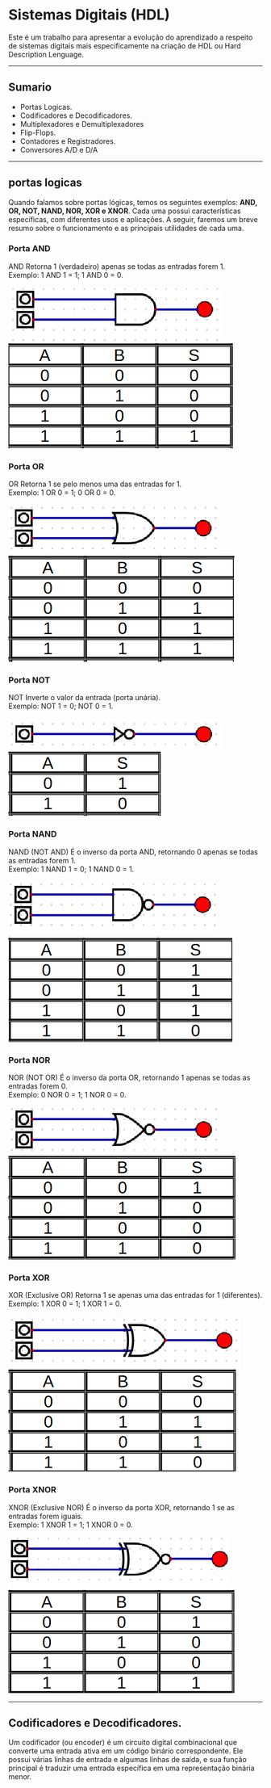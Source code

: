 # Sistemas Digitais (HDL)

Este é um trabalho para apresentar a evolução do aprendizado a respeito de sistemas digitais mais especificamente na criação de HDL ou Hard Description Lenguage.

<hr>

## Sumario 
- Portas Logicas.
- Codificadores e Decodificadores.
- Multiplexadores e Demultiplexadores
- Flip-Flops.
- Contadores e Registradores.
- Conversores A/D e D/A

<hr>

## portas logicas

Quando falamos sobre portas lógicas, temos os seguintes exemplos: **AND, OR, NOT, NAND, NOR, XOR e XNOR**. Cada uma possui características específicas, com diferentes usos e aplicações. A seguir, faremos um breve resumo sobre o funcionamento e as principais utilidades de cada uma.

### Porta AND
AND
Retorna 1 (verdadeiro) apenas se todas as entradas forem 1.<br>
Exemplo: 1 AND 1 = 1; 1 AND 0 = 0.<br><br>
![](assets/Captura%20de%20tela%202024-10-30%20134812.png)  ![](assets/Captura%20de%20tela%202024-10-30%20144844.png)

### Porta OR
OR
Retorna 1 se pelo menos uma das entradas for 1.<br>
Exemplo: 1 OR 0 = 1; 0 OR 0 = 0.<br><br>
![](assets/Captura%20de%20tela%202024-10-30%20134825.png)  ![](assets/Captura%20de%20tela%202024-10-30%20144910.png)

### Porta NOT
NOT
Inverte o valor da entrada (porta unária).<br>
Exemplo: NOT 1 = 0; NOT 0 = 1.<br><br>
![](assets/Captura%20de%20tela%202024-10-30%20134926.png)  ![](assets/Captura%20de%20tela%202024-10-30%20150624.png)

### Porta NAND
NAND (NOT AND)
É o inverso da porta AND, retornando 0 apenas se todas as entradas forem 1.<br>
Exemplo: 1 NAND 1 = 0; 1 NAND 0 = 1.<br><br>
![](assets/Captura%20de%20tela%202024-10-30%20134934.png)  ![](assets/Captura%20de%20tela%202024-10-30%20150955.png)

### Porta NOR
NOR (NOT OR)
É o inverso da porta OR, retornando 1 apenas se todas as entradas forem 0.<br>
Exemplo: 0 NOR 0 = 1; 1 NOR 0 = 0.<br><br>
![](assets/Captura%20de%20tela%202024-10-30%20134940.png)  ![](assets/Captura%20de%20tela%202024-10-30%20151458.png)

### Porta XOR
XOR (Exclusive OR)
Retorna 1 se apenas uma das entradas for 1 (diferentes).<br>
Exemplo: 1 XOR 0 = 1; 1 XOR 1 = 0.<br><br>
![](assets/Captura%20de%20tela%202024-10-30%20134950.png)  ![](assets/Captura%20de%20tela%202024-10-30%20144939.png)

### Porta XNOR
XNOR (Exclusive NOR)
É o inverso da porta XOR, retornando 1 se as entradas forem iguais.<br>
Exemplo: 1 XNOR 1 = 1; 1 XNOR 0 = 0.<br><br>
![](assets/Captura%20de%20tela%202024-10-30%20134958.png)  ![](assets/Captura%20de%20tela%202024-10-30%20151740.png)

<hr>

## Codificadores e Decodificadores.

Um codificador (ou encoder) é um circuito digital combinacional que converte uma entrada ativa em um código binário correspondente. Ele possui várias linhas de entrada e algumas linhas de saída, e sua função principal é traduzir uma entrada específica em uma representação binária menor.

